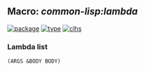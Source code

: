 ## Macro: ***common-lisp:lambda***
[![package](https://img.shields.io/badge/Package-COMMON--LISP-5f9ea0.svg?style=social&colorA=999999)](../) [![type](https://img.shields.io/badge/Type-Macro-5f9ea0.svg?style=social&colorA=999999)](../#macro) [![clhs](https://img.shields.io/badge/CLHS-LAMBDA-5f9ea0.svg?style=social&colorA=999999)](http://www.lispworks.com/documentation/HyperSpec/Body/a_lambda.htm) 
### Lambda list
```
(ARGS &BODY BODY)
```

